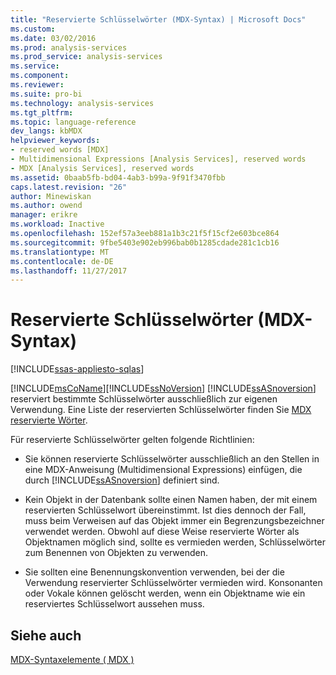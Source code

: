 ```yaml
---
title: "Reservierte Schlüsselwörter (MDX-Syntax) | Microsoft Docs"
ms.custom: 
ms.date: 03/02/2016
ms.prod: analysis-services
ms.prod_service: analysis-services
ms.service: 
ms.component: 
ms.reviewer: 
ms.suite: pro-bi
ms.technology: analysis-services
ms.tgt_pltfrm: 
ms.topic: language-reference
dev_langs: kbMDX
helpviewer_keywords:
- reserved words [MDX]
- Multidimensional Expressions [Analysis Services], reserved words
- MDX [Analysis Services], reserved words
ms.assetid: 0baab5fb-bd04-4ab3-b99a-9f91f3470fbb
caps.latest.revision: "26"
author: Minewiskan
ms.author: owend
manager: erikre
ms.workload: Inactive
ms.openlocfilehash: 152ef57a3eeb881a1b3c21f5f15cf2e603bce864
ms.sourcegitcommit: 9fbe5403e902eb996bab0b1285cdade281c1cb16
ms.translationtype: MT
ms.contentlocale: de-DE
ms.lasthandoff: 11/27/2017
---
```

# <a name="reserved-keywords-mdx-syntax"></a>Reservierte Schlüsselwörter (MDX-Syntax)
[!INCLUDE[ssas-appliesto-sqlas](../includes/ssas-appliesto-sqlas.md)]

  [!INCLUDE[msCoName](../includes/msconame-md.md)][!INCLUDE[ssNoVersion](../includes/ssnoversion-md.md)] [!INCLUDE[ssASnoversion](../includes/ssasnoversion-md.md)] reserviert bestimmte Schlüsselwörter ausschließlich zur eigenen Verwendung. Eine Liste der reservierten Schlüsselwörter finden Sie [MDX reservierte Wörter](../mdx/mdx-reserved-words.md).  
  
 Für reservierte Schlüsselwörter gelten folgende Richtlinien:  
  
-   Sie können reservierte Schlüsselwörter ausschließlich an den Stellen in eine MDX-Anweisung (Multidimensional Expressions) einfügen, die durch [!INCLUDE[ssASnoversion](../includes/ssasnoversion-md.md)] definiert sind.  
  
-   Kein Objekt in der Datenbank sollte einen Namen haben, der mit einem reservierten Schlüsselwort übereinstimmt. Ist dies dennoch der Fall, muss beim Verweisen auf das Objekt immer ein Begrenzungsbezeichner verwendet werden. Obwohl auf diese Weise reservierte Wörter als Objektnamen möglich sind, sollte es vermieden werden, Schlüsselwörter zum Benennen von Objekten zu verwenden.  
  
-   Sie sollten eine Benennungskonvention verwenden, bei der die Verwendung reservierter Schlüsselwörter vermieden wird. Konsonanten oder Vokale können gelöscht werden, wenn ein Objektname wie ein reserviertes Schlüsselwort aussehen muss.  
  
## <a name="see-also"></a>Siehe auch  
 [MDX-Syntaxelemente &#40; MDX &#41;](../mdx/mdx-syntax-elements-mdx.md)  
  
  
